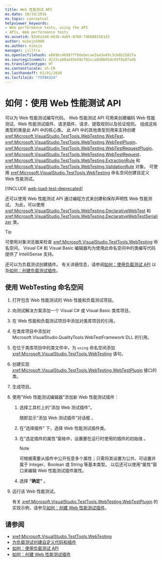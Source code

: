 ```yaml
---
title: Web 性能测试 API
ms.date: 10/19/2016
ms.topic: conceptual
helpviewer_keywords:
- Web performance tests, using the API
- APIs, Web performance tests
ms.assetid: 93a6a1dd-663b-4ab5-8760-7d6b081561d3
author: mikejo5000
ms.author: mikejo
manager: jillfra
ms.openlocfilehash: e869bc46997ffb6ebecae2aa3e49c3cb6b2582fa
ms.sourcegitcommit: d233ca00ad45e50cf62cca0d0b95dc69f0a87ad6
ms.translationtype: HT
ms.contentlocale: zh-CN
ms.lasthandoff: 01/01/2020
ms.locfileid: "75594324"
---
```

# <a name="how-to-use-the-web-performance-test-api"></a>如何：使用 Web 性能测试 API

可以为 Web 性能测试编写代码。 Web 性能测试 API 可用来创建编码 Web 性能测试、Web 性能测试插件、请求插件、请求、提取规则以及验证规则。 组成这些类型的类是此 API 中的核心类。 此 API 中的其他类型则用来支持创建 <xref:Microsoft.VisualStudio.TestTools.WebTesting.WebTest>、<xref:Microsoft.VisualStudio.TestTools.WebTesting.WebTestPlugin>、<xref:Microsoft.VisualStudio.TestTools.WebTesting.WebTestRequestPlugin>、<xref:Microsoft.VisualStudio.TestTools.WebTesting.WebTestRequest>、<xref:Microsoft.VisualStudio.TestTools.WebTesting.ExtractionRule> 和 <xref:Microsoft.VisualStudio.TestTools.WebTesting.ValidationRule> 对象。 可使用 <xref:Microsoft.VisualStudio.TestTools.WebTesting> 命名空间创建自定义 Web 性能测试。

[!INCLUDE [web-load-test-deprecated](includes/web-load-test-deprecated.md)]

还可以使用 Web 性能测试 API 通过编程方式来创建和保存声明性 Web 性能测试。 为此，可以使用 <xref:Microsoft.VisualStudio.TestTools.WebTesting.DeclarativeWebTest> 和 <xref:Microsoft.VisualStudio.TestTools.WebTesting.DeclarativeWebTestSerializer> 类。

> [!TIP]
> 可使用对象浏览器来检查 <xref:Microsoft.VisualStudio.TestTools.WebTesting> 命名空间。 Visual C# 和 Visual Basic 编辑器均为使用此命名空间中的类编写代码提供了 IntelliSense 支持。

还可以为负载测试创建插件。 有关详细信息，请参阅[如何：使用负载测试 API](../test/how-to-use-the-load-test-api.md) 以及[如何：创建负载测试插件](../test/how-to-create-a-load-test-plug-in.md)。

## <a name="to-use-the-webtesting-namespace"></a>使用 WebTesting 命名空间

1. 打开包含 Web 性能测试的 Web 性能和负载测试项目。

2. 向测试解决方案添加一个 Visual C# 或 Visual Basic 类库项目。

3. 在 Web 性能和负载测试项目中添加对类库项目的引用。

4. 在类库项目中添加对 Microsoft.VisualStudio.QualityTools.WebTestFramework DLL 的引用。

5. 在位于类库项目中的类文件中，为 `using` 命名空间添加 <xref:Microsoft.VisualStudio.TestTools.WebTesting> 语句。

6. 创建实现 <xref:Microsoft.VisualStudio.TestTools.WebTesting.WebTestPlugin> 接口的类。

7. 生成项目。

8. 使用“Web 性能测试编辑器”添加新 Web 性能测试插件：

    1. 选择工具栏上的“添加 Web 测试插件”。 

         随即显示“添加 Web 测试插件”对话框  。

    2. 在“选择插件”  下，选择 Web 性能测试插件类。

    3. 在“选定插件的属性”窗格中，设置要在运行时使用的插件的初始值  。

        > [!NOTE]
        > 可根据需要从插件中公开任意多个属性；只需将其设置为公共、可设置并属于 Integer、Boolean 或 String 等基本类型。 以后还可以使用“属性”窗口来编辑 Web 性能测试插件属性。

    4. 选择 **“确定”** 。

9. 运行该 Web 性能测试。

     有关 <xref:Microsoft.VisualStudio.TestTools.WebTesting.WebTestPlugin> 的实现示例，请参见[如何：创建 Web 性能测试插件](../test/how-to-create-a-web-performance-test-plug-in.md)。

## <a name="see-also"></a>请参阅

- <xref:Microsoft.VisualStudio.TestTools.WebTesting>
- [为负载测试创建自定义代码和插件](../test/create-custom-code-and-plug-ins-for-load-tests.md)
- [如何：使用负载测试 API](../test/how-to-use-the-load-test-api.md)
- [如何：创建 Web 性能测试插件](../test/how-to-create-a-web-performance-test-plug-in.md)
